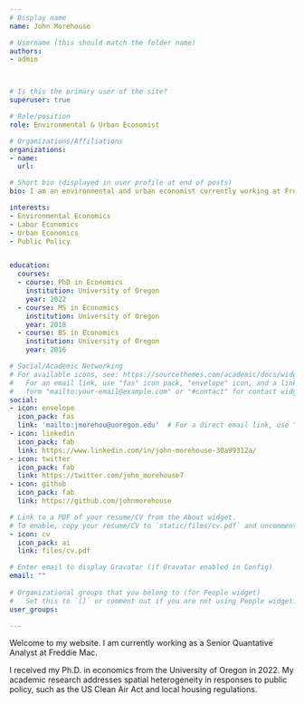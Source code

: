 ```yaml
---
# Display name
name: John Morehouse

# Username (this should match the folder name)
authors:
- admin



# Is this the primary user of the site?
superuser: true

# Role/position
role: Environmental & Urban Economist

# Organizations/Affiliations
organizations:
- name: 
  url: 

# Short bio (displayed in user profile at end of posts)
bio: I am an environmental and urban economist currently working at Freddie Mac. 

interests:
- Environmental Economics
- Labor Economics
- Urban Economics
- Public Policy


education:
  courses:
  - course: PhD in Economics
    institution: University of Oregon
    year: 2022
  - course: MS in Economics
    institution: University of Oregon
    year: 2018
  - course: BS in Economics
    institution: University of Oregon
    year: 2016

# Social/Academic Networking
# For available icons, see: https://sourcethemes.com/academic/docs/widgets/#icons
#   For an email link, use "fas" icon pack, "envelope" icon, and a link in the
#   form "mailto:your-email@example.com" or "#contact" for contact widget.
social:
- icon: envelope
  icon_pack: fas
  link: 'mailto:jmorehou@uoregon.edu'  # For a direct email link, use "mailto:test@example.org".
- icon: linkedin
  icon_pack: fab
  link: https://www.linkedin.com/in/john-morehouse-30a99312a/
- icon: twitter
  icon_pack: fab
  link: https://twitter.com/john_morehouse7
- icon: github
  icon_pack: fab
  link: https://github.com/johnmorehouse

# Link to a PDF of your resume/CV from the About widget.
# To enable, copy your resume/CV to `static/files/cv.pdf` and uncomment the lines below.  
- icon: cv
  icon_pack: ai
  link: files/cv.pdf

# Enter email to display Gravatar (if Gravatar enabled in Config)
email: ""
  
# Organizational groups that you belong to (for People widget)
#   Set this to `[]` or comment out if you are not using People widget.  
user_groups:

---
```


Welcome to my website. I am currently working as a Senior Quantative Analyst at Freddie Mac.


I received my Ph.D. in economics from the University of Oregon in 2022. My academic research addresses spatial heterogeneity in responses to public policy, such as the US Clean Air Act and local housing regulations.






